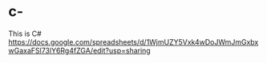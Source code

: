 # c-
This is C#
https://docs.google.com/spreadsheets/d/1WjmUZY5Vxk4wDoJWmJmGxbxwGaxaFSl73lY6Rg4fZGA/edit?usp=sharing
